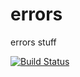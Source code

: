 # errors

errors stuff

[![Build Status](https://ci.corout.in/api/badges/golibs/errors/status.svg)](https://ci.corout.in/golibs/errors)